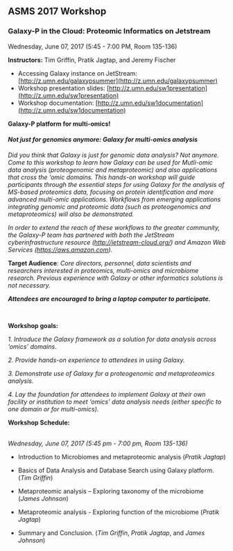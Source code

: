 ## **ASMS 2017 Workshop**

### **Galaxy-P in the Cloud: Proteomic Informatics on Jetstream**
Wednesday, June 07, 2017 (5:45 - 7:00 PM, Room 135-136) 

**Instructors:** Tim Griffin, Pratik Jagtap, and Jeremy Fischer


- Accessing Galaxy instance on JetStream: [http://z.umn.edu/galaxypsummer](http://z.umn.edu/galaxypsummer)
- Workshop presentation slides: [http://z.umn.edu/sw1presentation](http://z.umn.edu/sw1presentation)
- Workshop documentation: [http://z.umn.edu/sw1documentation](http://z.umn.edu/sw1documentation)

**Galaxy-P platform for multi-omics!**

#### ***Not just for genomics anymore: Galaxy for multi-omics analysis*** 
_Did you think that Galaxy is just for genomic data analysis? Not anymore. Come to this workshop to learn how Galaxy can be used for Mutli-omic data analysis (proteogenomic and metaproteomic) and also applications that cross the ‘omic domains. This hands-on workshop will guide participants through the essential steps for using Galaxy for the analysis of MS-based proteomics data, focusing on protein identification and more advanced multi-omic applications. Workflows from emerging applications integrating genomic and proteomic data (such as proteogenomics and metaproteomics) will also be demonstrated._

_In order to extend the reach of these workflows to the greater community, the Galaxy-P team has partnered with both the JetStream cyberinfrastructure resource (http://jetstream-cloud.org/) and Amazon Web Services (https://aws.amazon.com)._ 

**Target Audience**: _Core directors, personnel, data scientists and researchers interested in proteomics, multi-omics and microbiome research. Previous experience with Galaxy or other informatics solutions is not necessary._



**_Attendees are encouraged to bring a laptop computer to participate._**

<br>

**Workshop goals:**

_1. Introduce the Galaxy framework as a solution for data analysis across ‘omics’ domains._

_2. Provide hands-on experience to attendees in using Galaxy._

_3. Demonstrate use of Galaxy for a proteogenomic and metaproteomics analysis._

_4. Lay the foundation for attendees to implement Galaxy at their own facility or institution to meet ‘omics’ data analysis needs (either specific to one domain or for multi-omics)._

**Workshop Schedule:**

<br> _Wednesday, June 07, 2017 (5:45 pm - 7:00 pm, Room 135-136)_
 
- Introduction to Microbiomes and metaproteomic analysis (_Pratik Jagtap_)
 
- Basics of Data Analysis and Database Search using Galaxy platform. (_Tim Griffin_)
 
- Metaproteomic analysis – Exploring taxonomy of the microbiome (_James Johnson_)
 
- Metaproteomic analysis - Exploring function of the microbiome (_Pratik Jagtap_)
 
- Summary and Conclusion. (_Tim Griffin_, _Pratik Jagtap_, and _James Johnson_)

<br>



